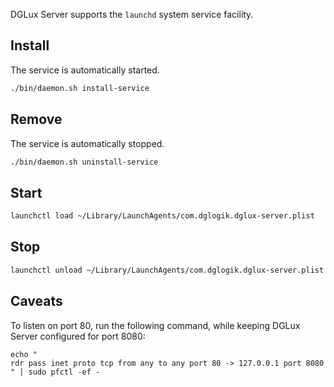 DGLux Server supports the `launchd` system service facility.

## Install

The service is automatically started.

```bash
./bin/daemon.sh install-service
```

## Remove

The service is automatically stopped.

```bash
./bin/daemon.sh uninstall-service
```

## Start

```bash
launchctl load ~/Library/LaunchAgents/com.dglogik.dglux-server.plist 
```

## Stop

```bash
launchctl unload ~/Library/LaunchAgents/com.dglogik.dglux-server.plist 
```

## Caveats

To listen on port 80, run the following command, while keeping DGLux Server configured for port 8080:
```
echo "
rdr pass inet proto tcp from any to any port 80 -> 127.0.0.1 port 8080
" | sudo pfctl -ef -
```